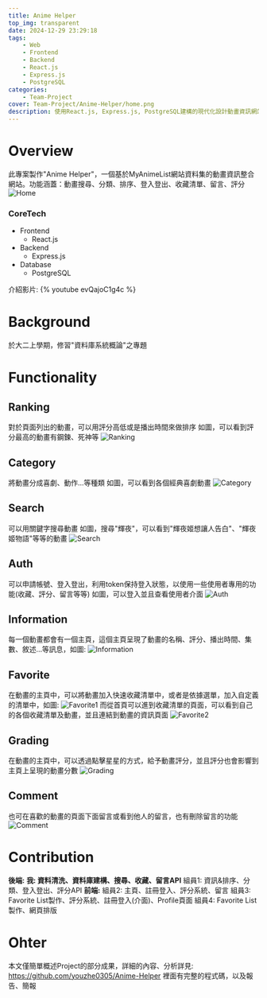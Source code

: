 ```yaml
---
title: Anime Helper
top_img: transparent
date: 2024-12-29 23:29:18
tags:
    - Web
    - Frontend
    - Backend
    - React.js
    - Express.js
    - PostgreSQL
categories:
    - Team-Project
cover: Team-Project/Anime-Helper/home.png
description: 使用React.js, Express.js, PostgreSQL建構的現代化設計動畫資訊網站
---
```


# Overview

此專案製作"Anime Helper"，一個基於MyAnimeList網站資料集的動畫資訊整合網站。功能涵蓋：動畫搜尋、分類、排序、登入登出、收藏清單、留言、評分
![Home](/Team-Project/Anime-Helper/home.png)

### CoreTech
- Frontend
    - React.js   
- Backend
    - Express.js
- Database
    - PostgreSQL

介紹影片:
{% youtube evQajoC1g4c %}

# Background

於大二上學期，修習"資料庫系統概論"之專題

# Functionality

## Ranking

對於頁面列出的動畫，可以用評分高低或是播出時間來做排序
如圖，可以看到評分最高的動畫有鋼鍊、死神等
![Ranking](/Team-Project/Anime-Helper/ranking.png)

## Category

將動畫分成喜劇、動作...等種類
如圖，可以看到各個經典喜劇動畫
![Category](/Team-Project/Anime-Helper/category.png)

## Search

可以用關鍵字搜尋動畫
如圖，搜尋"輝夜"，可以看到"輝夜姬想讓人告白"、"輝夜姬物語"等等的動畫
![Search](/Team-Project/Anime-Helper/search.png)

## Auth

可以申請帳號、登入登出，利用token保持登入狀態，以使用一些使用者專用的功能(收藏、評分、留言等等)
如圖，可以登入並且查看使用者介面
![Auth](/Team-Project/Anime-Helper/auth.png)

## Information

每一個動畫都會有一個主頁，這個主頁呈現了動畫的名稱、評分、播出時間、集數、敘述...等訊息，如圖:
![Information](/Team-Project/Anime-Helper/info.png)

## Favorite

在動畫的主頁中，可以將動畫加入快速收藏清單中，或者是依據選單，加入自定義的清單中，如圖:
![Favorite1](/Team-Project/Anime-Helper/favorite1.png)
而從首頁可以進到收藏清單的頁面，可以看到自己的各個收藏清單及動畫，並且連結到動畫的資訊頁面
![Favorite2](/Team-Project/Anime-Helper/favorite_c.png)

## Grading

在動畫的主頁中，可以透過點擊星星的方式，給予動畫評分，並且評分也會影響到主頁上呈現的動畫分數
![Grading](/Team-Project/Anime-Helper/grading.png)

## Comment

也可在喜歡的動畫的頁面下面留言或看到他人的留言，也有刪除留言的功能
![Comment](/Team-Project/Anime-Helper/comment.png)

# Contribution

**後端:**
**我: 資料清洗、資料庫建構、搜尋、收藏、留言API**
組員1: 資訊&排序、分類、登入登出、評分API
**前端:**
組員2: 主頁、註冊登入、評分系統、留言
組員3: Favorite List製作、評分系統、註冊登入(介面)、Profile頁面
組員4: Favorite List製作、網頁排版

# Ohter

本文僅簡單概述Project的部分成果，詳細的內容、分析詳見:
https://github.com/youzhe0305/Anime-Helper
裡面有完整的程式碼，以及報告、簡報
